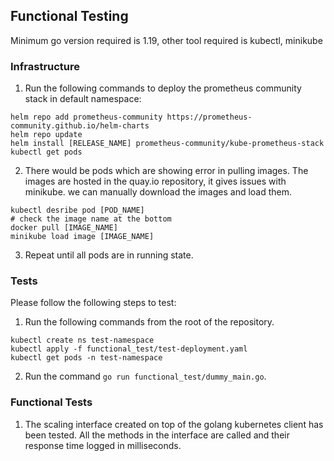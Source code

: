 ## Functional Testing
Minimum go version required is 1.19, other tool required is kubectl, minikube

### Infrastructure
1. Run the following commands to deploy the prometheus community stack in default namespace:
```
helm repo add prometheus-community https://prometheus-community.github.io/helm-charts
helm repo update
helm install [RELEASE_NAME] prometheus-community/kube-prometheus-stack
kubectl get pods
```
2. There would be pods which are showing error in pulling images. The images are hosted in the quay.io repository, it gives issues with minikube. we can manually download the images and load them.
```
kubectl desribe pod [POD_NAME]
# check the image name at the bottom
docker pull [IMAGE_NAME]
minikube load image [IMAGE_NAME]
```
3. Repeat until all pods are in running state.

### Tests

Please follow the following steps to test:

1. Run the following commands from the root of the repository.
```
kubectl create ns test-namespace
kubectl apply -f functional_test/test-deployment.yaml
kubectl get pods -n test-namespace
```
2. Run the command `go run functional_test/dummy_main.go`.

### Functional Tests
1. The scaling interface created on top of the golang kubernetes client has been tested. All the methods in the interface are called and their response time logged in milliseconds.

